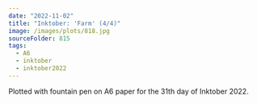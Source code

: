 ```yaml
---
date: "2022-11-02"
title: "Inktober: 'Farm' (4/4)"
image: /images/plots/818.jpg
sourceFolder: 815
tags:
  - A6
  - inktober
  - inktober2022
---
```


Plotted with fountain pen on A6 paper for the 31th day of Inktober 2022.
